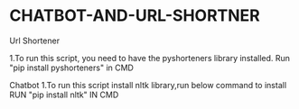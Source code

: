 # CHATBOT-AND-URL-SHORTNER
Url Shortener

1.To run this script, you need to have the pyshorteners library installed.
Run "pip install pyshorteners" in CMD

Chatbot
1.To run this script install nltk library,run below command to install
RUN "pip install nltk" IN CMD
